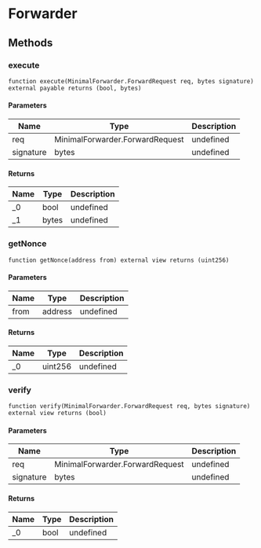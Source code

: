 # Forwarder









## Methods

### execute

```solidity
function execute(MinimalForwarder.ForwardRequest req, bytes signature) external payable returns (bool, bytes)
```





#### Parameters

| Name | Type | Description |
|---|---|---|
| req | MinimalForwarder.ForwardRequest | undefined |
| signature | bytes | undefined |

#### Returns

| Name | Type | Description |
|---|---|---|
| _0 | bool | undefined |
| _1 | bytes | undefined |

### getNonce

```solidity
function getNonce(address from) external view returns (uint256)
```





#### Parameters

| Name | Type | Description |
|---|---|---|
| from | address | undefined |

#### Returns

| Name | Type | Description |
|---|---|---|
| _0 | uint256 | undefined |

### verify

```solidity
function verify(MinimalForwarder.ForwardRequest req, bytes signature) external view returns (bool)
```





#### Parameters

| Name | Type | Description |
|---|---|---|
| req | MinimalForwarder.ForwardRequest | undefined |
| signature | bytes | undefined |

#### Returns

| Name | Type | Description |
|---|---|---|
| _0 | bool | undefined |




